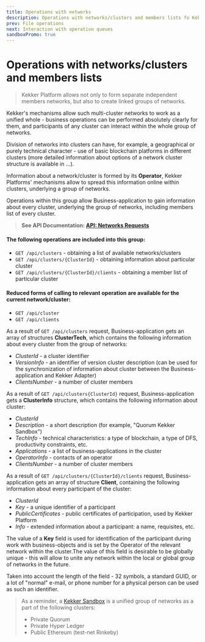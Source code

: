 ```yaml
---
title: Operations with networks
description: Operations with networks/clusters and members lists fo Kekker Platform
prev: File operations
next: Interaction with operation queues
sandboxPromo: true
---
```


# Operations with networks/clusters and members lists

> Kekker Platform allows not only to form separate independent members networks, but also to create linked groups of 
networks. 

Kekker's mechanisms allow such multi-cluster networks to work as a unified whole - business operations can 
be performed absolutely clearly for them, and participants of any cluster can interact within the whole group of 
networks. 

Division of networks into clusters can have, for example, a geographical or purely 
technical character - use of basic blockchain platforms in different clusters 
(more detailed information about options of a network cluster structure is available in ...).

Information about a network/cluster is formed by its **Operator**, 
Kekker Platforms' mechanisms allow to spread this information online within clusters, 
underlying a group of networks.

Operations within this group allow Business-application to gain information about every 
cluster, underlying the group of networks, including members list of every cluster. 

> **See API Documentation: [API: Networks Requests](/docs/api/requests-networks.html)**

#### The following operations are included into this group:
* `GET /api/clusters` - obtaining a list of available networks/clusters
* `GET /api/clusters/{ClusterId}` - obtaining information about particular cluster
* `GET /api/clusters/{ClusterId}/clients` - obtaining a member list of particular cluster

#### Reduced forms of calling to relevant operation are available for the current network/cluster:
* `GET /api/cluster`
* `GET /api/clients`

As a result of `GET /api/clusters` request, Business-application gets an array of structures **ClusterTech**, which 
contains the following information about 
every cluster from the group of networks:
* *ClusterId* - a cluster identifier 
* *VersionInfo* - an identifier of version cluster description (can be used for the synchronization of information about cluster between the Business-application and Kekker Adapter)
* *ClientsNumber* - a number of cluster members

As a result of `GET /api/clusters{ClusterId}` request, Business-application gets a **ClusterInfo** structure, which 
contains the following information about cluster:
* *ClusterId*
* *Description* - a short description (for example, "Quorum Kekker Sandbox")
* *TechInfo* - technical characteristics: a type of blockchain, a type of DFS, productivity constraints, etc.
* *Applications* - a list of business-applications in the cluster
* *OperatorInfo* - contacts of an operator
* *ClientsNumber* - a number of cluster members

As a result of `GET /api/clusters/{ClusterId}/clients` request, Business-application gets an array of structure 
**Client**, containing the following information about every participant of the cluster:
* *ClusterId*
* *Key* - a unique identifier of a participant
* *PublicCertificates* - public certificates of participation, used by Kekker Platform
* *Info* - extended information about a participant: a name, requisites, etc. 

The value of a **Key** field is used for identification of the participant during work with business-objects and is 
set by the Operator of the relevant network within the cluster.The value of this field is desirable to be globally 
unique - this will allow to unite any network within the local or global group of networks in the future. 

Taken into account the length of the field - 32 symbols, a standard GUID, 
or a lot of "normal" e-mail, or phone number for a physical person can be used as such 
an identifier. 

> As a reminder, a [Kekker Sandbox](/docs/getting-started/sandbox.html) is a unified group of networks as a part of the following clusters:
> * Private Quorum
> * Private Hyper Ledger
> * Public Ethereum (test-net Rinkeby)
